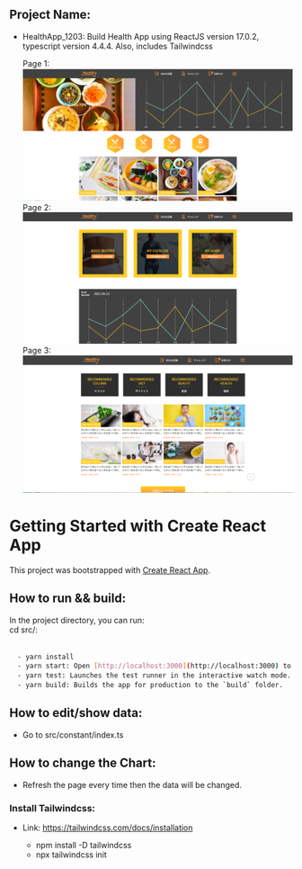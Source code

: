 ## Project Name:

- HealthApp_1203: Build Health App using ReactJS version 17.0.2, typescript version 4.4.4. Also, includes Tailwindcss

  Page 1:
  ![Home](src/frontend-images/my_page_1.png)
  Page 2:
  ![Home](src/frontend-images/my_page_2.png)
  Page 3:
  ![Home](src/frontend-images/my_page_3.png)

# Getting Started with Create React App

This project was bootstrapped with [Create React App](https://github.com/facebook/create-react-app).

## How to run && build:

In the project directory, you can run:\
cd src/:

```bash

  - yarn install
  - yarn start: Open [http://localhost:3000](http://localhost:3000) to view it in your browser.
  - yarn test: Launches the test runner in the interactive watch mode.
  - yarn build: Builds the app for production to the `build` folder.
```

## How to edit/show data:

- Go to src/constant/index.ts

## How to change the Chart:

- Refresh the page every time then the data will be changed.

### Install Tailwindcss:

- Link: https://tailwindcss.com/docs/installation

  - npm install -D tailwindcss
  - npx tailwindcss init
